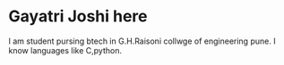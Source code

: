 # Gayatri Joshi here 
I am student pursing btech in G.H.Raisoni collwge of engineering pune.
I know languages like C,python.

